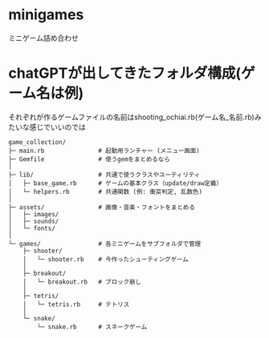 # minigames
ミニゲーム詰め合わせ

# chatGPTが出してきたフォルダ構成(ゲーム名は例)
それぞれが作るゲームファイルの名前はshooting_ochiai.rb(ゲーム名_名前.rb)みたいな感じでいいのでは<br>

```plaintext
game_collection/
├─ main.rb               # 起動用ランチャー (メニュー画面)
├─ Gemfile               # 使うgemをまとめるなら
│
├─ lib/                  # 共通で使うクラスやユーティリティ
│   ├─ base_game.rb      # ゲームの基本クラス（update/draw定義）
│   └─ helpers.rb        # 共通関数 (例: 衝突判定, 乱数色)
│
├─ assets/               # 画像・音楽・フォントをまとめる
│   ├─ images/
│   ├─ sounds/
│   └─ fonts/
│
└─ games/                # 各ミニゲームをサブフォルダで管理
    ├─ shooter/
    │   └─ shooter.rb    # 今作ったシューティングゲーム
    │
    ├─ breakout/
    │   └─ breakout.rb   # ブロック崩し
    │
    ├─ tetris/
    │   └─ tetris.rb     # テトリス
    │
    └─ snake/
        └─ snake.rb      # スネークゲーム

